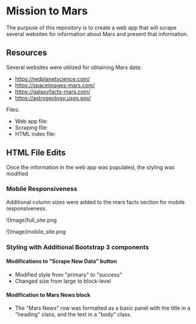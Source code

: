 # Mission to Mars
The purpose of this repository is to create a web app that will scrape several websites for information about Mars and present that information.

## Resources
Several websites were utilized for obtaining Mars data:
- https://redplanetscience.com/
- https://spaceimages-mars.com/
- https://galaxyfacts-mars.com/
- https://astrogeology.usgs.gov/

Files:
- Web app file: 
- Scraping file:
- HTML index file: 


## HTML File Edits
Once the information in the web app was populated, the styling was modified

### Mobile Responsiveness
Additional column sizes were added to the mars facts section for mobile responsiveness.

![Image]full_site.png

![Image]mobile_site.png

### Styling with Additional Bootstrap 3 components
#### Modifications to "Scrape New Data" button
- Modified style from "primary" to "success"
- Changed size from large to block-level
#### Modification to Mars News block
- The "Mars News" row was formatted as a basic panel with the title in a "heading" class, and the text in a "body" class.
